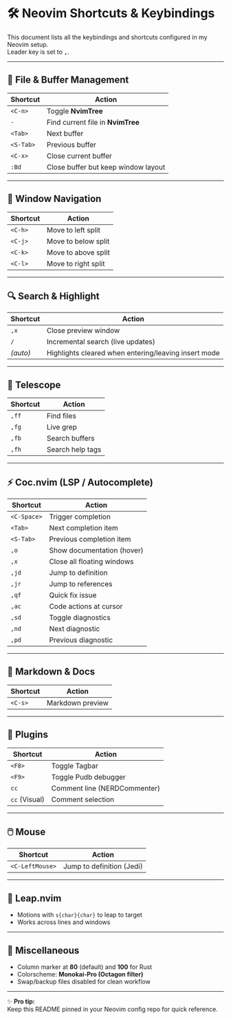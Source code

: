 # 🛠️ Neovim Shortcuts & Keybindings

This document lists all the keybindings and shortcuts configured in my Neovim setup.  
Leader key is set to **`,`**.

---

## 📂 File & Buffer Management
| Shortcut | Action |
|----------|--------|
| `<C-n>`  | Toggle **NvimTree** |
| `-`      | Find current file in **NvimTree** |
| `<Tab>`  | Next buffer |
| `<S-Tab>`| Previous buffer |
| `<C-x>`  | Close current buffer |
| `:Bd`    | Close buffer but keep window layout |

---

## 📑 Window Navigation
| Shortcut | Action |
|----------|--------|
| `<C-h>`  | Move to left split |
| `<C-j>`  | Move to below split |
| `<C-k>`  | Move to above split |
| `<C-l>`  | Move to right split |

---

## 🔍 Search & Highlight
| Shortcut | Action |
|----------|--------|
| `,x`     | Close preview window |
| `/`      | Incremental search (live updates) |
| *(auto)* | Highlights cleared when entering/leaving insert mode |

---

## 🔭 Telescope
| Shortcut | Action |
|----------|--------|
| `,ff`    | Find files |
| `,fg`    | Live grep |
| `,fb`    | Search buffers |
| `,fh`    | Search help tags |

---

## ⚡ Coc.nvim (LSP / Autocomplete)
| Shortcut | Action |
|----------|--------|
| `<C-Space>` | Trigger completion |
| `<Tab>`     | Next completion item |
| `<S-Tab>`   | Previous completion item |
| `,o`        | Show documentation (hover) |
| `,x`        | Close all floating windows |
| `,jd`       | Jump to definition |
| `,jr`       | Jump to references |
| `,qf`       | Quick fix issue |
| `,ac`       | Code actions at cursor |
| `,sd`       | Toggle diagnostics |
| `,nd`       | Next diagnostic |
| `,pd`       | Previous diagnostic |

---

## 📝 Markdown & Docs
| Shortcut | Action |
|----------|--------|
| `<C-s>`  | Markdown preview |

---

## 🚀 Plugins
| Shortcut | Action |
|----------|--------|
| `<F8>`   | Toggle Tagbar |
| `<F9>`   | Toggle Pudb debugger |
| `cc`     | Comment line (NERDCommenter) |
| `cc` (Visual) | Comment selection |

---

## 🖱️ Mouse
| Shortcut | Action |
|----------|--------|
| `<C-LeftMouse>` | Jump to definition (Jedi) |

---

## 🏃 Leap.nvim
- Motions with `s{char}{char}` to leap to target  
- Works across lines and windows

---

## 📐 Miscellaneous
- Column marker at **80** (default) and **100** for Rust
- Colorscheme: **Monokai-Pro (Octagon filter)**
- Swap/backup files disabled for clean workflow

---

✨ **Pro tip:**  
Keep this README pinned in your Neovim config repo for quick reference.

